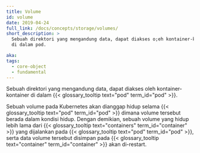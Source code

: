 ```yaml
---
title: Volume
id: volume
date: 2019-04-24
full_link: /docs/concepts/storage/volumes/
short_description: >
  Sebuah direktori yang mengandung data, dapat diakses o;eh kontainer-kontainer
  di dalam pod.

aka:
tags:
  - core-object
  - fundamental
---
```


Sebuah direktori yang mengandung data, dapat diakses oleh kontainer-kontainer di
dalam {{< glossary_tooltip text="pod" term_id="pod" >}}.

<!--more-->

Sebuah volume pada Kubernetes akan dianggap hidup selama
{{< glossary_tooltip text="pod" term_id="pod" >}} dimana volume tersebut berada
dalam kondisi hidup. Dengan demikian, sebuah volume yang hidup lebih lama dari
{{< glossary_tooltip text="containers" term_id="container" >}} yang dijalankan
pada {{< glossary_tooltip text="pod" term_id="pod" >}}, serta data volume
tersebut disimpan pada
{{< glossary_tooltip text="container" term_id="container" >}} akan di-restart.
